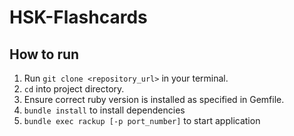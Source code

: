 # HSK-Flashcards

## How to run

1. Run `git clone <repository_url>` in your terminal.
2. `cd` into project directory.
3. Ensure correct ruby version is installed as specified in Gemfile.
4. `bundle install` to install dependencies
5. `bundle exec rackup [-p port_number]` to start application